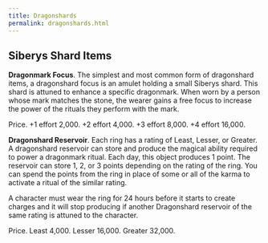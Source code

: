 ```yaml
---
title: Dragonshards
permalink: dragonshards.html
---
```


## Siberys Shard Items
**Dragonmark Focus**. The simplest and most common form of dragonshard items, a dragonshard focus is an amulet holding a small Siberys shard. This shard is attuned to enhance a specific dragonmark. When worn by a person whose mark matches the stone, the wearer gains a free focus to increase the power of the rituals they perform with the mark.

Price. +1 effort 2,000. +2 effort 4,000. +3 effort 8,000. +4 effort 16,000.

**Dragonshard Reservoir**. Each ring has a rating of Least, Lesser, or Greater. A dragonshard reservoir can store and produce the magical ability required to power a dragonmark ritual. Each day, this object produces 1 point. The reservoir can store 1, 2, or 3 points depending on the rating of the ring. You can spend the points from the ring in place of some or all of the karma to activate a ritual of the similar rating.

A character must wear the ring for 24 hours before it starts to create charges and it will stop producing if another Dragonshard reservoir of the same rating is attuned to the character.

Price. Least 4,000. Lesser 16,000. Greater 32,000.


